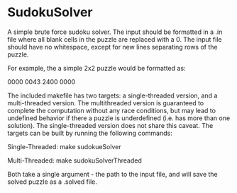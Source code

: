 # SudokuSolver

A simple brute force sudoku solver. The input should be formatted in a .in file where all blank cells in the puzzle are replaced with a 0. The input file should have no whitespace, except for new lines separating rows of the puzzle. 

For example, the a simple 2x2 puzzle would be formatted as:

0000
0043
2400
0000

The included makefile has two targets: a single-threaded version, and a multi-threaded version. The multithreaded version is guaranteed to complete the computation without any race conditions, but may lead to undefined behavior if there a puzzle is underdefined (i.e. has more than one solution). The single-threaded version does not share this caveat. The targets can be built by running the following commands:

Single-Threaded:
make sudokueSolver

Multi-Threaded:
make sudokuSolverThreaded

Both take a single argument - the path to the input file, and will save the solved puzzle as a .solved file. 
